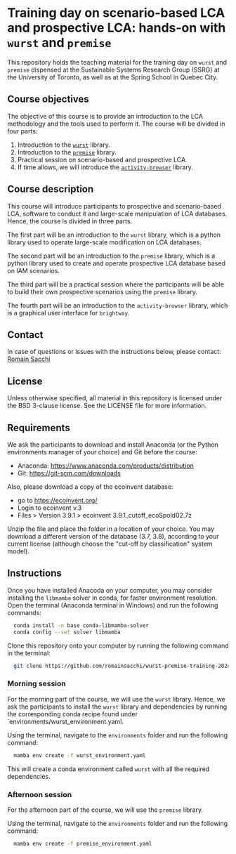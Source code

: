# Training day on scenario-based LCA and prospective LCA: hands-on with `wurst` and `premise`

This repository holds the teaching material for 
the training day on `wurst` and `premise` dispensed at 
the Sustainable Systems Research Group (SSRG) at the University 
of Toronto, as well as at the Spring School in Quebec City.

## Course objectives

The objective of this course is to provide an introduction to the
LCA methodology and the tools used to perform it. The course will
be divided in four parts:

1. Introduction to the [``wurst``](https://github.com/polca/wurst) library.
2. Introduction to the [``premise``](https://github.com/polca/premise) library.
3. Practical session on scenario-based and prospective LCA.
4. If time allows, we will introduce the [``activity-browser``](https://github.com/LCA-ActivityBrowser/activity-browser) library.


## Course description

This course will introduce participants to prospective and scenario-based LCA, 
software to conduct it and large-scale manipulation of LCA databases. Hence, 
the course is divided in three parts. 

The first part will be an introduction to
the ``wurst`` library, which is a python library used to operate
large-scale modification on LCA databases. 

The second part will be
an introduction to the ``premise`` library, which is a python library
used to create and operate prospective LCA database based on IAM
scenarios. 

The third part will be a practical session where the
participants will be able to build their own prospective scenarios
using the ``premise`` library.

The fourth part will be an introduction to the ``activity-browser`` library, 
which is a graphical user interface for `brightway`.

## Contact

In case of questions or issues with the instructions below, please contact:
[Romain Sacchi](mailto:romain.sacchi@psi.ch)

## License

Unless otherwise specified, all material in this repository is licensed 
under the BSD 3-clause license. See the LICENSE file for more information.

## Requirements

We ask the participants to download and install Anaconda (or the 
Python environments manager of your choice) and Git 
before the course:

- Anaconda: https://www.anaconda.com/products/distribution
- Git: https://git-scm.com/downloads

Also, please download a copy of the ecoinvent database:
- go to https://ecoinvent.org/
- Login to ecoinvent v.3
- Files > Version 3.9.1 > ecoinvent 3.9.1_cutoff_ecoSpold02.7z

Unzip the file and place the folder in a location of your choice.
You may download a different version of the database (3.7, 3.8), according to your
current license (although choose the "cut-off by classification" system model).

## Instructions

Once you have installed Anacoda on your computer, you may consider installing 
the `libmamba` solver in conda, for faster environment resolution.
Open the terminal (Anaconda terminal in Windows) and run the following commands:

```bash
  conda install -n base conda-libmamba-solver
  conda config --set solver libmamba
```

Clone this repository onto your computer by running the following command 
in the terminal:

```bash
  git clone https://github.com/romainsacchi/wurst-premise-training-2024.git
```

### Morning session

For the morning part of the course, we will use the `wurst` library.
Hence, we ask the participants to install the `wurst` library and dependencies 
by running the corresponding conda recipe found under `environments/wurst_environment.yaml.

Using the terminal, navigate to the `environments` folder and run the following 
command:

```bash
  mamba env create -f wurst_environment.yaml
```

This will create a conda environment called `wurst` with all the required dependencies.

### Afternoon session

For the afternoon part of the course, we will use the `premise` library.

Using the terminal, navigate to the `environments` folder
and run the following command:

```bash
  mamba env create -f premise_environment.yaml
```